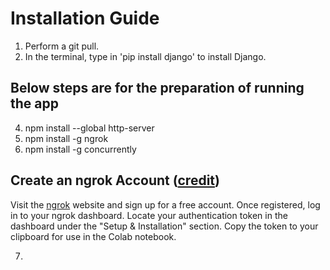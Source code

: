 # Installation Guide

1. Perform a git pull.
2. In the terminal, type in 'pip install django' to install Django.

## Below steps are for the preparation of running the app
4. npm install --global http-server
5. npm install -g ngrok
6. npm install -g concurrently

## Create an ngrok Account ([credit](https://github.com/MohamedEmad300/Hosting-Web-Apps-on-Colab?tab=readme-ov-file))
Visit the [ngrok](https://ngrok.com/) website and sign up for a free account.
Once registered, log in to your ngrok dashboard.
Locate your authentication token in the dashboard under the "Setup & Installation" section.
Copy the token to your clipboard for use in the Colab notebook.

7. 
